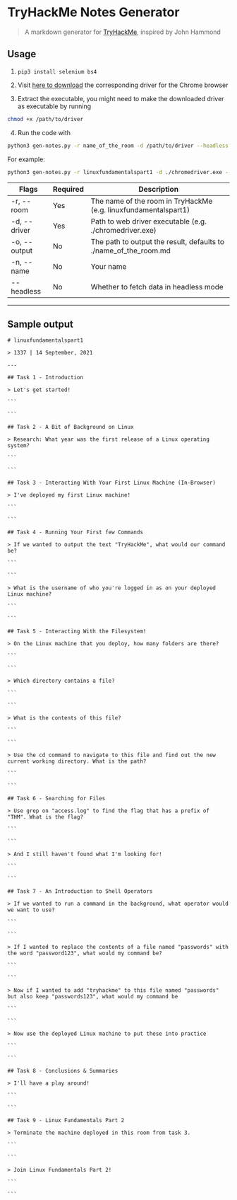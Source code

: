 # TryHackMe Notes Generator

> A markdown generator for [TryHackMe](https://tryhackme.com/), inspired by John Hammond

## Usage

1. `pip3 install selenium bs4`

2. Visit [here to download](https://chromedriver.chromium.org/downloads) the corresponding driver for the Chrome browser

3. Extract the executable, you might need to make the downloaded driver as executable by running

```bash
chmod +x /path/to/driver
```

4. Run the code with

```bash
python3 gen-notes.py -r name_of_the_room -d /path/to/driver --headless
```

For example:

```bash
python3 gen-notes.py -r linuxfundamentalspart1 -d ./chromedriver.exe --headless
```

| Flags        | Required | Description                                                      |
| ------------ | -------- | ---------------------------------------------------------------- |
| -r, --room   | Yes      | The name of the room in TryHackMe (e.g. linuxfundamentalspart1)  |
| -d, --driver | Yes      | Path to web driver executable (e.g. ./chromedriver.exe)          |
| -o, --output | No       | The path to output the result, defaults to ./name_of_the_room.md |
| -n, --name   | No       | Your name                                                        |
| --headless   | No       | Whether to fetch data in headless mode                           |

---

## Sample output

    # linuxfundamentalspart1

    > 1337 | 14 September, 2021

    ---

    ## Task 1 - Introduction

    > Let's get started!

    ```

    ```

    ## Task 2 - A Bit of Background on Linux

    > Research: What year was the first release of a Linux operating system?

    ```

    ```

    ## Task 3 - Interacting With Your First Linux Machine (In-Browser)

    > I've deployed my first Linux machine!

    ```

    ```

    ## Task 4 - Running Your First few Commands

    > If we wanted to output the text "TryHackMe", what would our command be?

    ```

    ```

    > What is the username of who you're logged in as on your deployed Linux machine?

    ```

    ```

    ## Task 5 - Interacting With the Filesystem!

    > On the Linux machine that you deploy, how many folders are there?

    ```

    ```

    > Which directory contains a file?

    ```

    ```

    > What is the contents of this file?

    ```

    ```

    > Use the cd command to navigate to this file and find out the new current working directory. What is the path?

    ```

    ```

    ## Task 6 - Searching for Files

    > Use grep on "access.log" to find the flag that has a prefix of "THM". What is the flag?

    ```

    ```

    > And I still haven't found what I'm looking for!

    ```

    ```

    ## Task 7 - An Introduction to Shell Operators

    > If we wanted to run a command in the background, what operator would we want to use?

    ```

    ```

    > If I wanted to replace the contents of a file named "passwords" with the word "password123", what would my command be?

    ```

    ```

    > Now if I wanted to add "tryhackme" to this file named "passwords" but also keep "passwords123", what would my command be

    ```

    ```

    > Now use the deployed Linux machine to put these into practice

    ```

    ```

    ## Task 8 - Conclusions & Summaries

    > I'll have a play around!

    ```

    ```

    ## Task 9 - Linux Fundamentals Part 2

    > Terminate the machine deployed in this room from task 3.

    ```

    ```

    > Join Linux Fundamentals Part 2!

    ```

    ```
